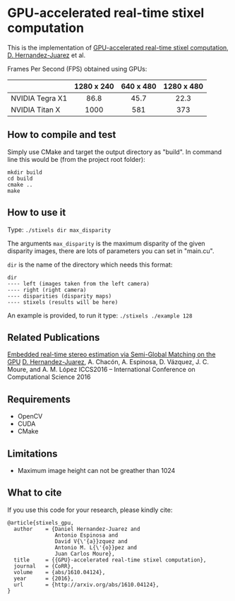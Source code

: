# GPU-accelerated real-time stixel computation

This is the implementation of [GPU-accelerated real-time stixel computation](https://arxiv.org/abs/1610.04124), [D. Hernandez-Juarez](http://www.cvc.uab.es/people/dhernandez/) et al.

Frames Per Second (FPS) obtained using GPUs:

|                 | 1280 x 240    |   640 x 480   |   1280 x 480    |
| -------------   |:-------------:|:-------------:|:---------------:|
| NVIDIA Tegra X1 | 86.8          |    45.7       |     22.3        |
| NVIDIA Titan X  | 1000          |     581       |     373         |

## How to compile and test

Simply use CMake and target the output directory as "build". In command line this would be (from the project root folder):

```
mkdir build
cd build
cmake ..
make
```

## How to use it

Type: `./stixels dir max_disparity`

The arguments `max_disparity` is the maximum disparity of the given disparity images, there are lots of parameters you can set in "main.cu".

`dir` is the name of the directory which needs this format:

```
dir
---- left (images taken from the left camera)
---- right (right camera)
---- disparities (disparity maps)
---- stixels (results will be here)
```

An example is provided, to run it type: `./stixels ./example 128`


## Related Publications

[Embedded real-time stereo estimation via Semi-Global Matching on the GPU](http://www.sciencedirect.com/science/article/pii/S1877050916306561)
[D. Hernandez-Juarez](http://www.cvc.uab.es/people/dhernandez/), A. Chacón, A. Espinosa, D. Vázquez, J. C. Moure, and A. M. López
ICCS2016 – International Conference on Computational Science 2016

## Requirements

- OpenCV
- CUDA
- CMake

## Limitations

- Maximum image height can not be greather than 1024

## What to cite

If you use this code for your research, please kindly cite:

```
@article{stixels_gpu,
  author    = {Daniel Hernandez-Juarez and
               Antonio Espinosa and
               David V{\'{a}}zquez and
               Antonio M. L{\'{o}}pez and
               Juan Carlos Moure},
  title     = {{GPU}-accelerated real-time stixel computation},
  journal   = {CoRR},
  volume    = {abs/1610.04124},
  year      = {2016},
  url       = {http://arxiv.org/abs/1610.04124},
}

```
